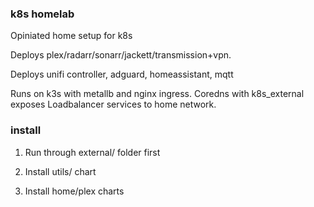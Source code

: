 ### k8s homelab

Opiniated home setup for k8s

Deploys plex/radarr/sonarr/jackett/transmission+vpn.

Deploys unifi controller, adguard, homeassistant, mqtt

Runs on k3s with metallb and nginx ingress. Coredns with k8s_external exposes
Loadbalancer services to home network.

### install

1. Run through external/ folder first

2. Install utils/ chart

3. Install home/plex charts
